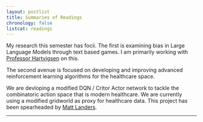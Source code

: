 ```yaml
---
layout: postlist
title: Summaries of Readings
chronology: false
listcat: readings
---
```


My research this semester has focii. The first is examining bias in Large Language Models through
text based games. I am primarily working with [Professor Hartvigsen][th] on this. 

The second avenue is focused on developing and improving advanced reinforcement learning algorithms for the healthcare space. 

We are devloping a modified DQN / Critor Actor network to tackle the combinatoric action space that is modern healthcare. We are currently using a modified gridworld as proxy for healthcare data. This project has been spearheaded by [Matt Landers][ml].

---

[ml]: https://mattlanders.net/
[th]: https://www.tomhartvigsen.com/

